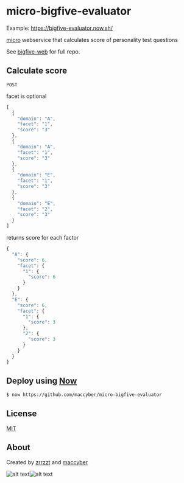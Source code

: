 # micro-bigfive-evaluator

Example: https://bigfive-evaluator.now.sh/

[micro](https://github.com/zeit/micro) webservice that calculates score of personality test questions

See [bigfive-web](https://github.com/maccyber/bigfive-web) for full repo.

## Calculate score

```POST```

facet is optional

```JavaScript
[
  {
    "domain": "A",
    "facet": "1",
    "score": "3"
  },
  {
    "domain": "A",
    "facet": "1",
    "score": "3"
  },
  {
    "domain": "E",
    "facet": "1",
    "score": "3"
  },
  {
    "domain": "E",
    "facet": "2",
    "score": "3"
  }
]
```

returns score for each factor

```JavaScript
{
  "A": {
    "score": 6,
    "facet": {
      "1": {
        "score": 6
      }
    }
  },
  "E": {
    "score": 6,
    "facet": {
      "1": {
        "score": 3
      },
      "2": {
        "score": 3
      }
    }
  }
}
```

## Deploy using [Now](https://zeit.co/now)

```bash
$ now https://github.com/maccyber/micro-bigfive-evaluator
```

## License
[MIT](LICENSE)

## About

Created by [zrrzzt](https://github.com/zrrrzzt) and [maccyber](https://github.com/maccyber)

![alt text](https://robots.kebabstudios.party/zrrrzzt.png "Robohash image of zrrrzzt")![alt text](https://robots.kebabstudios.party/maccyber.png "Robohash image of maccyber")